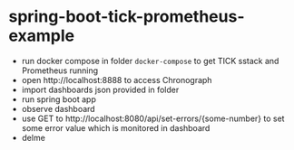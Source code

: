 # spring-boot-tick-prometheus-example

- run docker compose in folder `docker-compose` to get TICK sstack and Prometheus running
- open http://localhost:8888 to access Chronograph
- import dashboards json provided in folder
- run spring boot app
- observe dashboard
- use GET to http://localhost:8080/api/set-errors/{some-number} to set some error value which is monitored in dashboard
- delme

